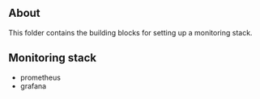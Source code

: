 ## About
This folder contains the building blocks for setting up a monitoring stack. 

## Monitoring stack
- prometheus
- grafana





